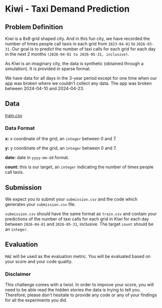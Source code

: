 # Kiwi - Taxi Demand Prediction
## Problem Definition

Kiwi is a 8x8 grid shaped city. And in this fun city, we have recorded the number of times people call taxis in each grid from `2023-04-01` to `2026-03-31`. Our goal is to predict the number of taxi calls for each grid for each day in the next 2 months `(2026-04-01 to 2026-05-31, inclusive)`.

As *Kiwi* is an imaginary city, the data is synthetic (obtained through a simulation). It is provided in sparse format.

We have data for all days in the 3-year period except for one time when our app was broken where we couldn’t collect any data. The app was broken between 2024-04-10 and 2024-04-23.

## Data

[train.csv](data/train.csv)

### Data Format

**x:** x coordinate of the grid, an `integer` between 0 and 7.

**y:** y coordinate of the grid, an `integer` between 0 and 7.

**date:** date in `yyyy-mm-dd` format.

**count:** this is our target, an `integer` indicating the number of times people call taxis.

## Submission

We expect you to submit your `submission.csv` and the code which generates your `submission.csv` file.

`submission.csv` should have the same format as `train.csv` and contain your predictions of the number of taxi calls for each grid in *Kiwi* for each day between `2026-04-01` and `2026-05-31`, inclusive. The target `count` should be an `integer`.

## Evaluation

`MAE` will be used as the evaluation metric. You will be evaluated based on your score and your code quality. 

### Disclaimer

This challenge comes with a twist. In order to improve your score, you will need to be able read the hidden stories the data is trying to tell you. Therefore; please don’t hesitate to provide any code or any of your findings for all the experiments you did.
